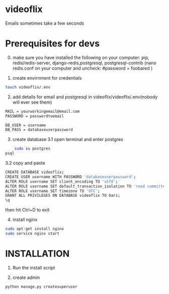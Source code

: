 # videoflix

Emails sometimes take a few seconds 

# Prerequisites for devs

0. make sure you have installed the following on your computer:
pip, redis/redis-server, django-redis,postgresql, postgresql-contrib
(nano redis.conf on your computer and uncheck:
 #password = foobared 
)

1. create envirnment for credentials
```bash 
touch videoflix/.env
```

2. add details for email and postgresql in videoflix/videoflix/.env(nobody will ever see them)
```bash
MAIL = yourworkingemail@email.com
PASSWORD = passwordtoemail

DB_USER = username
DB_PASS = databaseuserpassword
```

3. create database
3.1 open terminal and enter postgres
```bash 
    sudo su postgres
psql
```
3.2 copy and paste
```bash
CREATE DATABASE videoflix; 
CREATE USER username WITH PASSWORD 'databaseuserpassword';
ALTER ROLE username SET client_encoding TO 'utf8'; 
ALTER ROLE username SET default_transaction_isolation TO 'read committed';
ALTER ROLE username SET timezone TO 'UTC';
GRANT ALL PRIVILEGES ON DATABASE videoflix TO bari;
\q
```
then hit Ctrl+D to exit

4. install nginx

```bash
sudo apt-get install nginx
sudo service nginx start
```


# INSTALLATION

1. Run the install script

2. create admin
```bash
python manage.py createsuperuser
```

# 